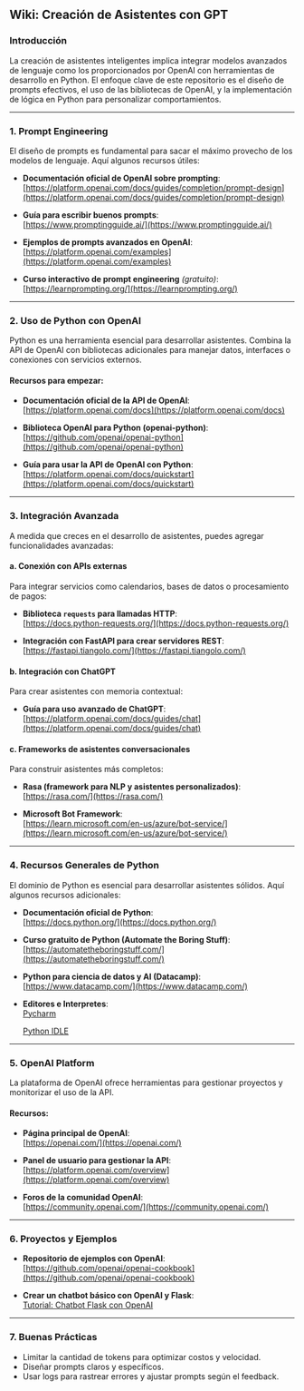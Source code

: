 ## **Wiki: Creación de Asistentes con GPT**

### **Introducción**
La creación de asistentes inteligentes implica integrar modelos avanzados de lenguaje como los proporcionados por OpenAI con herramientas de desarrollo en Python. El enfoque clave de este repositorio es el diseño de prompts efectivos, el uso de las bibliotecas de OpenAI, y la implementación de lógica en Python para personalizar comportamientos.

---

### **1. Prompt Engineering**
El diseño de prompts es fundamental para sacar el máximo provecho de los modelos de lenguaje. Aquí algunos recursos útiles:

- **Documentación oficial de OpenAI sobre prompting**:  
  [https://platform.openai.com/docs/guides/completion/prompt-design](https://platform.openai.com/docs/guides/completion/prompt-design)

- **Guía para escribir buenos prompts**:  
  [https://www.promptingguide.ai/](https://www.promptingguide.ai/)

- **Ejemplos de prompts avanzados en OpenAI**:  
  [https://platform.openai.com/examples](https://platform.openai.com/examples)

- **Curso interactivo de prompt engineering** *(gratuito)*:  
  [https://learnprompting.org/](https://learnprompting.org/)

---

### **2. Uso de Python con OpenAI**
Python es una herramienta esencial para desarrollar asistentes. Combina la API de OpenAI con bibliotecas adicionales para manejar datos, interfaces o conexiones con servicios externos.

#### Recursos para empezar:
- **Documentación oficial de la API de OpenAI**:  
  [https://platform.openai.com/docs](https://platform.openai.com/docs)

- **Biblioteca OpenAI para Python (openai-python)**:  
  [https://github.com/openai/openai-python](https://github.com/openai/openai-python)

- **Guía para usar la API de OpenAI con Python**:  
  [https://platform.openai.com/docs/quickstart](https://platform.openai.com/docs/quickstart)

---

### **3. Integración Avanzada**
A medida que creces en el desarrollo de asistentes, puedes agregar funcionalidades avanzadas:

#### **a. Conexión con APIs externas**
Para integrar servicios como calendarios, bases de datos o procesamiento de pagos:
- **Biblioteca `requests` para llamadas HTTP**:  
  [https://docs.python-requests.org/](https://docs.python-requests.org/)

- **Integración con FastAPI para crear servidores REST**:  
  [https://fastapi.tiangolo.com/](https://fastapi.tiangolo.com/)

#### **b. Integración con ChatGPT**
Para crear asistentes con memoria contextual:
- **Guía para uso avanzado de ChatGPT**:  
  [https://platform.openai.com/docs/guides/chat](https://platform.openai.com/docs/guides/chat)

#### **c. Frameworks de asistentes conversacionales**
Para construir asistentes más completos:
- **Rasa (framework para NLP y asistentes personalizados)**:  
  [https://rasa.com/](https://rasa.com/)

- **Microsoft Bot Framework**:  
  [https://learn.microsoft.com/en-us/azure/bot-service/](https://learn.microsoft.com/en-us/azure/bot-service/)

---

### **4. Recursos Generales de Python**
El dominio de Python es esencial para desarrollar asistentes sólidos. Aquí algunos recursos adicionales:

- **Documentación oficial de Python**:  
  [https://docs.python.org/](https://docs.python.org/)

- **Curso gratuito de Python (Automate the Boring Stuff)**:  
  [https://automatetheboringstuff.com/](https://automatetheboringstuff.com/)

- **Python para ciencia de datos y AI (Datacamp)**:  
  [https://www.datacamp.com/](https://www.datacamp.com/)

- **Editores e Interpretes**:  
  [Pycharm](https://github.com/JetBrains/awesome-pycharm/)
  
  [Python IDLE](https://www.python.org/doc/)

---

### **5. OpenAI Platform**
La plataforma de OpenAI ofrece herramientas para gestionar proyectos y monitorizar el uso de la API.

#### Recursos:
- **Página principal de OpenAI**:  
  [https://openai.com/](https://openai.com/)

- **Panel de usuario para gestionar la API**:  
  [https://platform.openai.com/overview](https://platform.openai.com/overview)

- **Foros de la comunidad OpenAI**:  
  [https://community.openai.com/](https://community.openai.com/)

---

### **6. Proyectos y Ejemplos**
- **Repositorio de ejemplos con OpenAI**:  
  [https://github.com/openai/openai-cookbook](https://github.com/openai/openai-cookbook)

- **Crear un chatbot básico con OpenAI y Flask**:  
  [Tutorial: Chatbot Flask con OpenAI](https://medium.com/codingthesmartway-com-blog/building-a-chatbot-using-flask-and-openai-api-94cfa2b78e17)

---

### **7. Buenas Prácticas**
- Limitar la cantidad de tokens para optimizar costos y velocidad.
- Diseñar prompts claros y específicos.
- Usar logs para rastrear errores y ajustar prompts según el feedback.
